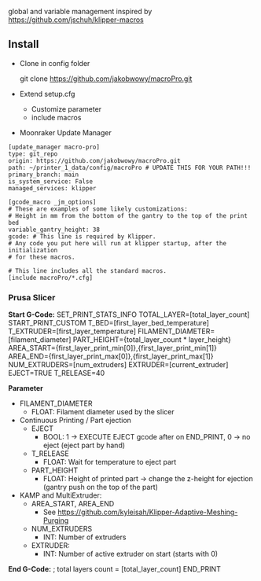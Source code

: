 global and variable management inspired by https://github.com/jschuh/klipper-macros

## Install

- Clone in config folder

  git clone https://github.com/jakobwowy/macroPro.git
- Extend setup.cfg
  - Customize parameter
  - include macros

- Moonraker Update Manager
```
[update_manager macro-pro]
type: git_repo
origin: https://github.com/jakobwowy/macroPro.git
path: ~/printer_1_data/config/macroPro # UPDATE THIS FOR YOUR PATH!!!
primary_branch: main
is_system_service: False
managed_services: klipper
```

```
[gcode_macro _jm_options]
# These are examples of some likely customizations:
# Height in mm from the bottom of the gantry to the top of the print bed
variable_gantry_height: 38
gcode: # This line is required by Klipper.
# Any code you put here will run at klipper startup, after the initialization
# for these macros.

# This line includes all the standard macros.
[include macroPro/*.cfg]
```

### Prusa Slicer

**Start G-Code:**
SET_PRINT_STATS_INFO TOTAL_LAYER=[total_layer_count]
START_PRINT_CUSTOM T_BED=[first_layer_bed_temperature] T_EXTRUDER=[first_layer_temperature] FILAMENT_DIAMETER=[filament_diameter] PART_HEIGHT={total_layer_count * layer_height} AREA_START={first_layer_print_min[0]},{first_layer_print_min[1]} AREA_END={first_layer_print_max[0]},{first_layer_print_max[1]} NUM_EXTRUDERS=[num_extruders] EXTRUDER=[current_extruder] EJECT=TRUE T_RELEASE=40 

**Parameter**
- FILAMENT_DIAMETER
  - FLOAT: Filament diameter used by the slicer
- Continuous Printing / Part ejection
  - EJECT
    - BOOL: 1 -> EXECUTE EJECT gcode after on END_PRINT, 0 -> no eject (eject part by hand)
  - T_RELEASE
    - FLOAT: Wait for temperature to eject part
  - PART_HEIGHT
    - FLOAT: Height of printed part -> change the z-height for ejection (gantry push on the top of the part)
- KAMP and MultiExtruder: 
  - AREA_START, AREA_END
    - See https://github.com/kyleisah/Klipper-Adaptive-Meshing-Purging
  - NUM_EXTRUDERS
    - INT: Number of extruders
  - EXTRUDER:
    - INT: Number of active extruder on start (starts with 0)

**End G-Code:**
; total layers count = [total_layer_count]
END_PRINT

